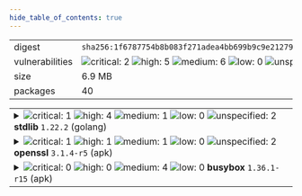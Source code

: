 ```yaml
---
hide_table_of_contents: true
---
```


<table>
<tr><td>digest</td><td><code>sha256:1f6787754b8b083f271adea4bb699b9c9e21279c89d903f1710f7647c604f145</code></td><tr><tr><td>vulnerabilities</td><td><img alt="critical: 2" src="https://img.shields.io/badge/critical-2-8b1924"/> <img alt="high: 5" src="https://img.shields.io/badge/high-5-e25d68"/> <img alt="medium: 6" src="https://img.shields.io/badge/medium-6-fbb552"/> <img alt="low: 0" src="https://img.shields.io/badge/low-0-lightgrey"/> <img alt="unspecified: 4" src="https://img.shields.io/badge/unspecified-4-lightgrey"/></td></tr>
<tr><td>size</td><td>6.9 MB</td></tr>
<tr><td>packages</td><td>40</td></tr>
</table>
</details></table>
</details>

<table>
<tr><td valign="top">
<details><summary><img alt="critical: 1" src="https://img.shields.io/badge/C-1-8b1924"/> <img alt="high: 4" src="https://img.shields.io/badge/H-4-e25d68"/> <img alt="medium: 1" src="https://img.shields.io/badge/M-1-fbb552"/> <img alt="low: 0" src="https://img.shields.io/badge/L-0-lightgrey"/> <img alt="unspecified: 2" src="https://img.shields.io/badge/U-2-lightgrey"/><strong>stdlib</strong> <code>1.22.2</code> (golang)</summary>

<small><code>pkg:golang/stdlib@1.22.2</code></small><br/>
<a href="https://scout.docker.com/v/CVE-2024-24790?s=golang&n=stdlib&t=golang&vr=%3E%3D1.22.0-0%2C%3C1.22.4"><img alt="critical : CVE--2024--24790" src="https://img.shields.io/badge/CVE--2024--24790-lightgrey?label=critical%20&labelColor=8b1924"/></a> 

<table>
<tr><td>Affected range</td><td><code>>=1.22.0-0<br/><1.22.4</code></td></tr>
<tr><td>Fixed version</td><td><code>1.22.4</code></td></tr>
<tr><td>EPSS Score</td><td><code>0.06%</code></td></tr>
<tr><td>EPSS Percentile</td><td><code>28th percentile</code></td></tr>
</table>

<details><summary>Description</summary>
<blockquote>

The various Is methods (IsPrivate, IsLoopback, etc) did not work as expected for IPv4-mapped IPv6 addresses, returning false for addresses which would return true in their traditional IPv4 forms.

</blockquote>
</details>

<a href="https://scout.docker.com/v/CVE-2024-34158?s=golang&n=stdlib&t=golang&vr=%3C1.22.7"><img alt="high : CVE--2024--34158" src="https://img.shields.io/badge/CVE--2024--34158-lightgrey?label=high%20&labelColor=e25d68"/></a> 

<table>
<tr><td>Affected range</td><td><code><1.22.7</code></td></tr>
<tr><td>Fixed version</td><td><code>1.22.7</code></td></tr>
<tr><td>EPSS Score</td><td><code>0.04%</code></td></tr>
<tr><td>EPSS Percentile</td><td><code>16th percentile</code></td></tr>
</table>

<details><summary>Description</summary>
<blockquote>

Calling Parse on a "// +build" build tag line with deeply nested expressions can cause a panic due to stack exhaustion.

</blockquote>
</details>

<a href="https://scout.docker.com/v/CVE-2024-34156?s=golang&n=stdlib&t=golang&vr=%3C1.22.7"><img alt="high : CVE--2024--34156" src="https://img.shields.io/badge/CVE--2024--34156-lightgrey?label=high%20&labelColor=e25d68"/></a> 

<table>
<tr><td>Affected range</td><td><code><1.22.7</code></td></tr>
<tr><td>Fixed version</td><td><code>1.22.7</code></td></tr>
<tr><td>EPSS Score</td><td><code>0.04%</code></td></tr>
<tr><td>EPSS Percentile</td><td><code>16th percentile</code></td></tr>
</table>

<details><summary>Description</summary>
<blockquote>

Calling Decoder.Decode on a message which contains deeply nested structures can cause a panic due to stack exhaustion. This is a follow-up to CVE-2022-30635.

</blockquote>
</details>

<a href="https://scout.docker.com/v/CVE-2024-24791?s=golang&n=stdlib&t=golang&vr=%3E%3D1.22.0-0%2C%3C1.22.5"><img alt="high : CVE--2024--24791" src="https://img.shields.io/badge/CVE--2024--24791-lightgrey?label=high%20&labelColor=e25d68"/></a> 

<table>
<tr><td>Affected range</td><td><code>>=1.22.0-0<br/><1.22.5</code></td></tr>
<tr><td>Fixed version</td><td><code>1.22.5</code></td></tr>
<tr><td>EPSS Score</td><td><code>0.04%</code></td></tr>
<tr><td>EPSS Percentile</td><td><code>16th percentile</code></td></tr>
</table>

<details><summary>Description</summary>
<blockquote>

The net/http HTTP/1.1 client mishandled the case where a server responds to a request with an "Expect: 100-continue" header with a non-informational (200 or higher) status. This mishandling could leave a client connection in an invalid state, where the next request sent on the connection will fail.

An attacker sending a request to a net/http/httputil.ReverseProxy proxy can exploit this mishandling to cause a denial of service by sending "Expect: 100-continue" requests which elicit a non-informational response from the backend. Each such request leaves the proxy with an invalid connection, and causes one subsequent request using that connection to fail.

</blockquote>
</details>

<a href="https://scout.docker.com/v/CVE-2022-30635?s=golang&n=stdlib&t=golang&vr=%3C1.22.7"><img alt="high : CVE--2022--30635" src="https://img.shields.io/badge/CVE--2022--30635-lightgrey?label=high%20&labelColor=e25d68"/></a> 

<table>
<tr><td>Affected range</td><td><code><1.22.7</code></td></tr>
<tr><td>Fixed version</td><td><code>1.22.7</code></td></tr>
<tr><td>EPSS Score</td><td><code>0.19%</code></td></tr>
<tr><td>EPSS Percentile</td><td><code>56th percentile</code></td></tr>
</table>

<details><summary>Description</summary>
<blockquote>

Calling Decoder.Decode on a message which contains deeply nested structures can cause a panic due to stack exhaustion. This is a follow-up to CVE-2022-30635.

</blockquote>
</details>

<a href="https://scout.docker.com/v/CVE-2024-24789?s=golang&n=stdlib&t=golang&vr=%3E%3D1.22.0-0%2C%3C1.22.4"><img alt="medium : CVE--2024--24789" src="https://img.shields.io/badge/CVE--2024--24789-lightgrey?label=medium%20&labelColor=fbb552"/></a> 

<table>
<tr><td>Affected range</td><td><code>>=1.22.0-0<br/><1.22.4</code></td></tr>
<tr><td>Fixed version</td><td><code>1.22.4</code></td></tr>
<tr><td>EPSS Score</td><td><code>0.04%</code></td></tr>
<tr><td>EPSS Percentile</td><td><code>11th percentile</code></td></tr>
</table>

<details><summary>Description</summary>
<blockquote>

The archive/zip package's handling of certain types of invalid zip files differs from the behavior of most zip implementations. This misalignment could be exploited to create an zip file with contents that vary depending on the implementation reading the file. The archive/zip package now rejects files containing these errors.

</blockquote>
</details>

<a href="https://scout.docker.com/v/CVE-2024-34155?s=golang&n=stdlib&t=golang&vr=%3C1.22.7"><img alt="unspecified : CVE--2024--34155" src="https://img.shields.io/badge/CVE--2024--34155-lightgrey?label=unspecified%20&labelColor=lightgrey"/></a> 

<table>
<tr><td>Affected range</td><td><code><1.22.7</code></td></tr>
<tr><td>Fixed version</td><td><code>1.22.7</code></td></tr>
<tr><td>EPSS Score</td><td><code>0.04%</code></td></tr>
<tr><td>EPSS Percentile</td><td><code>16th percentile</code></td></tr>
</table>

<details><summary>Description</summary>
<blockquote>

Calling any of the Parse functions on Go source code which contains deeply nested literals can cause a panic due to stack exhaustion.

</blockquote>
</details>

<a href="https://scout.docker.com/v/CVE-2024-24788?s=golang&n=stdlib&t=golang&vr=%3E%3D1.22.0-0%2C%3C1.22.3"><img alt="unspecified : CVE--2024--24788" src="https://img.shields.io/badge/CVE--2024--24788-lightgrey?label=unspecified%20&labelColor=lightgrey"/></a> 

<table>
<tr><td>Affected range</td><td><code>>=1.22.0-0<br/><1.22.3</code></td></tr>
<tr><td>Fixed version</td><td><code>1.22.3</code></td></tr>
<tr><td>EPSS Score</td><td><code>0.04%</code></td></tr>
<tr><td>EPSS Percentile</td><td><code>11th percentile</code></td></tr>
</table>

<details><summary>Description</summary>
<blockquote>

A malformed DNS message in response to a query can cause the Lookup functions to get stuck in an infinite loop.

</blockquote>
</details>
</details></td></tr>

<tr><td valign="top">
<details><summary><img alt="critical: 1" src="https://img.shields.io/badge/C-1-8b1924"/> <img alt="high: 1" src="https://img.shields.io/badge/H-1-e25d68"/> <img alt="medium: 1" src="https://img.shields.io/badge/M-1-fbb552"/> <img alt="low: 0" src="https://img.shields.io/badge/L-0-lightgrey"/> <img alt="unspecified: 2" src="https://img.shields.io/badge/U-2-lightgrey"/><strong>openssl</strong> <code>3.1.4-r5</code> (apk)</summary>

<small><code>pkg:apk/alpine/openssl@3.1.4-r5?os_name=alpine&os_version=3.19</code></small><br/>
<a href="https://scout.docker.com/v/CVE-2024-5535?s=alpine&n=openssl&ns=alpine&t=apk&osn=alpine&osv=3.19&vr=%3C3.1.6-r0"><img alt="critical : CVE--2024--5535" src="https://img.shields.io/badge/CVE--2024--5535-lightgrey?label=critical%20&labelColor=8b1924"/></a> 

<table>
<tr><td>Affected range</td><td><code><3.1.6-r0</code></td></tr>
<tr><td>Fixed version</td><td><code>3.1.6-r0</code></td></tr>
<tr><td>EPSS Score</td><td><code>0.04%</code></td></tr>
<tr><td>EPSS Percentile</td><td><code>14th percentile</code></td></tr>
</table>

<details><summary>Description</summary>
<blockquote>



</blockquote>
</details>

<a href="https://scout.docker.com/v/CVE-2024-6119?s=alpine&n=openssl&ns=alpine&t=apk&osn=alpine&osv=3.19&vr=%3C3.1.7-r0"><img alt="high : CVE--2024--6119" src="https://img.shields.io/badge/CVE--2024--6119-lightgrey?label=high%20&labelColor=e25d68"/></a> 

<table>
<tr><td>Affected range</td><td><code><3.1.7-r0</code></td></tr>
<tr><td>Fixed version</td><td><code>3.1.7-r0</code></td></tr>
<tr><td>EPSS Score</td><td><code>0.04%</code></td></tr>
<tr><td>EPSS Percentile</td><td><code>16th percentile</code></td></tr>
</table>

<details><summary>Description</summary>
<blockquote>



</blockquote>
</details>

<a href="https://scout.docker.com/v/CVE-2024-4603?s=alpine&n=openssl&ns=alpine&t=apk&osn=alpine&osv=3.19&vr=%3C3.1.5-r0"><img alt="medium : CVE--2024--4603" src="https://img.shields.io/badge/CVE--2024--4603-lightgrey?label=medium%20&labelColor=fbb552"/></a> 

<table>
<tr><td>Affected range</td><td><code><3.1.5-r0</code></td></tr>
<tr><td>Fixed version</td><td><code>3.1.5-r0</code></td></tr>
<tr><td>EPSS Score</td><td><code>0.04%</code></td></tr>
<tr><td>EPSS Percentile</td><td><code>16th percentile</code></td></tr>
</table>

<details><summary>Description</summary>
<blockquote>



</blockquote>
</details>

<a href="https://scout.docker.com/v/CVE-2024-4741?s=alpine&n=openssl&ns=alpine&t=apk&osn=alpine&osv=3.19&vr=%3C3.1.6-r0"><img alt="unspecified : CVE--2024--4741" src="https://img.shields.io/badge/CVE--2024--4741-lightgrey?label=unspecified%20&labelColor=lightgrey"/></a> 

<table>
<tr><td>Affected range</td><td><code><3.1.6-r0</code></td></tr>
<tr><td>Fixed version</td><td><code>3.1.6-r0</code></td></tr>
</table>

<details><summary>Description</summary>
<blockquote>



</blockquote>
</details>

<a href="https://scout.docker.com/v/CVE-2024-2511?s=alpine&n=openssl&ns=alpine&t=apk&osn=alpine&osv=3.19&vr=%3C3.1.4-r6"><img alt="unspecified : CVE--2024--2511" src="https://img.shields.io/badge/CVE--2024--2511-lightgrey?label=unspecified%20&labelColor=lightgrey"/></a> 

<table>
<tr><td>Affected range</td><td><code><3.1.4-r6</code></td></tr>
<tr><td>Fixed version</td><td><code>3.1.4-r6</code></td></tr>
<tr><td>EPSS Score</td><td><code>0.04%</code></td></tr>
<tr><td>EPSS Percentile</td><td><code>16th percentile</code></td></tr>
</table>

<details><summary>Description</summary>
<blockquote>



</blockquote>
</details>
</details></td></tr>

<tr><td valign="top">
<details><summary><img alt="critical: 0" src="https://img.shields.io/badge/C-0-lightgrey"/> <img alt="high: 0" src="https://img.shields.io/badge/H-0-lightgrey"/> <img alt="medium: 4" src="https://img.shields.io/badge/M-4-fbb552"/> <img alt="low: 0" src="https://img.shields.io/badge/L-0-lightgrey"/> <!-- unspecified: 0 --><strong>busybox</strong> <code>1.36.1-r15</code> (apk)</summary>

<small><code>pkg:apk/alpine/busybox@1.36.1-r15?os_name=alpine&os_version=3.19</code></small><br/>
<a href="https://scout.docker.com/v/CVE-2023-42366?s=alpine&n=busybox&ns=alpine&t=apk&osn=alpine&osv=3.19&vr=%3C1.36.1-r16"><img alt="medium : CVE--2023--42366" src="https://img.shields.io/badge/CVE--2023--42366-lightgrey?label=medium%20&labelColor=fbb552"/></a> 

<table>
<tr><td>Affected range</td><td><code><1.36.1-r16</code></td></tr>
<tr><td>Fixed version</td><td><code>1.36.1-r16</code></td></tr>
<tr><td>EPSS Score</td><td><code>0.04%</code></td></tr>
<tr><td>EPSS Percentile</td><td><code>14th percentile</code></td></tr>
</table>

<details><summary>Description</summary>
<blockquote>



</blockquote>
</details>

<a href="https://scout.docker.com/v/CVE-2023-42365?s=alpine&n=busybox&ns=alpine&t=apk&osn=alpine&osv=3.19&vr=%3C1.36.1-r19"><img alt="medium : CVE--2023--42365" src="https://img.shields.io/badge/CVE--2023--42365-lightgrey?label=medium%20&labelColor=fbb552"/></a> 

<table>
<tr><td>Affected range</td><td><code><1.36.1-r19</code></td></tr>
<tr><td>Fixed version</td><td><code>1.36.1-r19</code></td></tr>
<tr><td>EPSS Score</td><td><code>0.04%</code></td></tr>
<tr><td>EPSS Percentile</td><td><code>14th percentile</code></td></tr>
</table>

<details><summary>Description</summary>
<blockquote>



</blockquote>
</details>

<a href="https://scout.docker.com/v/CVE-2023-42364?s=alpine&n=busybox&ns=alpine&t=apk&osn=alpine&osv=3.19&vr=%3C1.36.1-r19"><img alt="medium : CVE--2023--42364" src="https://img.shields.io/badge/CVE--2023--42364-lightgrey?label=medium%20&labelColor=fbb552"/></a> 

<table>
<tr><td>Affected range</td><td><code><1.36.1-r19</code></td></tr>
<tr><td>Fixed version</td><td><code>1.36.1-r19</code></td></tr>
<tr><td>EPSS Score</td><td><code>0.04%</code></td></tr>
<tr><td>EPSS Percentile</td><td><code>14th percentile</code></td></tr>
</table>

<details><summary>Description</summary>
<blockquote>



</blockquote>
</details>

<a href="https://scout.docker.com/v/CVE-2023-42363?s=alpine&n=busybox&ns=alpine&t=apk&osn=alpine&osv=3.19&vr=%3C1.36.1-r17"><img alt="medium : CVE--2023--42363" src="https://img.shields.io/badge/CVE--2023--42363-lightgrey?label=medium%20&labelColor=fbb552"/></a> 

<table>
<tr><td>Affected range</td><td><code><1.36.1-r17</code></td></tr>
<tr><td>Fixed version</td><td><code>1.36.1-r17</code></td></tr>
<tr><td>EPSS Score</td><td><code>0.04%</code></td></tr>
<tr><td>EPSS Percentile</td><td><code>14th percentile</code></td></tr>
</table>

<details><summary>Description</summary>
<blockquote>



</blockquote>
</details>
</details></td></tr>
</table>

